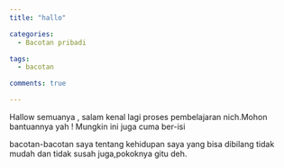 ```yaml
---
title: "hallo"

categories:
  - Bacotan pribadi

tags:
  - bacotan

comments: true

---
```


Hallow semuanya , salam kenal lagi proses pembelajaran nich.Mohon bantuannya yah !
Mungkin ini juga cuma ber-isi 
<!-- more --> 
bacotan-bacotan saya tentang kehidupan saya yang bisa dibilang tidak mudah dan tidak susah juga,pokoknya gitu deh.
